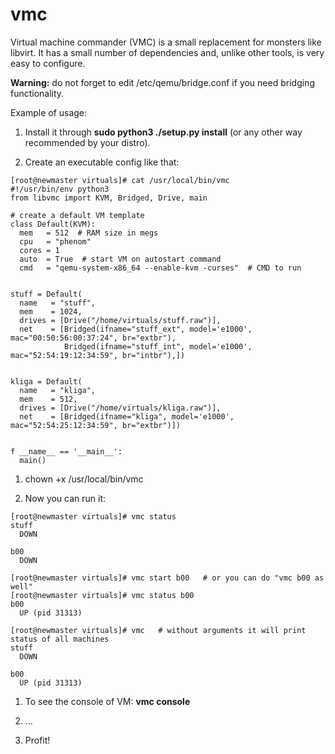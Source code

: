 vmc
====

Virtual machine commander (VMC) is a small replacement for monsters like libvirt.
It has a small number of dependencies and, unlike other tools, is very
easy to configure. 

**Warning:** do not forget to edit /etc/qemu/bridge.conf if you need
bridging functionality.

Example of usage:

1. Install it through **sudo python3 ./setup.py install** (or any other way recommended by your distro).

1. Create an executable config like that:

~~~
[root@newmaster virtuals]# cat /usr/local/bin/vmc
#!/usr/bin/env python3
from libvmc import KVM, Bridged, Drive, main

# create a default VM template
class Default(KVM):
  mem   = 512  # RAM size in megs
  cpu   = "phenom"
  cores = 1
  auto  = True  # start VM on autostart command
  cmd   = "qemu-system-x86_64 --enable-kvm -curses"  # CMD to run


stuff = Default(
  name   = "stuff",
  mem    = 1024,
  drives = [Drive("/home/virtuals/stuff.raw")],
  net    = [Bridged(ifname="stuff_ext", model='e1000', mac="00:50:56:00:37:24", br="extbr"),
            Bridged(ifname="stuff_int", model='e1000', mac="52:54:19:12:34:59", br="intbr"),])


kliga = Default(
  name   = "kliga",
  mem    = 512,
  drives = [Drive("/home/virtuals/kliga.raw")],
  net    = [Bridged(ifname="kliga", model='e1000', mac="52:54:25:12:34:59", br="extbr")])


f __name__ == '__main__':
  main()
~~~

1. chown +x /usr/local/bin/vmc

1. Now you can run it:

~~~
[root@newmaster virtuals]# vmc status
stuff
  DOWN

b00
  DOWN

[root@newmaster virtuals]# vmc start b00   # or you can do "vmc b00 as well"
[root@newmaster virtuals]# vmc status b00
b00
  UP (pid 31313)

[root@newmaster virtuals]# vmc   # without arguments it will print status of all machines
stuff
  DOWN

b00
  UP (pid 31313)

~~~

1. To see the console of VM: **vmc console <VMNAME>**

1. ...

1. Profit!
